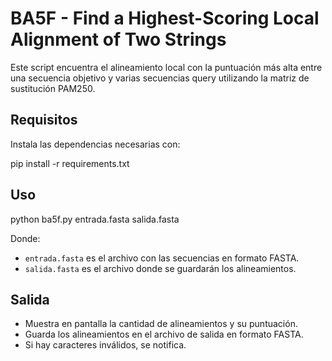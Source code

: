# BA5F - Find a Highest-Scoring Local Alignment of Two Strings

Este script encuentra el alineamiento local con la puntuación más alta entre una secuencia objetivo y varias secuencias query utilizando la matriz de sustitución PAM250.

## Requisitos
Instala las dependencias necesarias con:

pip install -r requirements.txt

## Uso

python ba5f.py entrada.fasta salida.fasta

Donde:
- `entrada.fasta` es el archivo con las secuencias en formato FASTA.
- `salida.fasta` es el archivo donde se guardarán los alineamientos.

## Salida
- Muestra en pantalla la cantidad de alineamientos y su puntuación.
- Guarda los alineamientos en el archivo de salida en formato FASTA.
- Si hay caracteres inválidos, se notifica.
